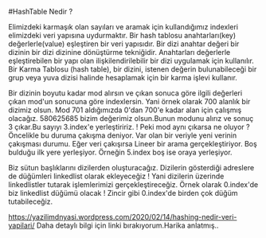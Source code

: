 ﻿#HashTable Nedir ? 

Elimizdeki karmaşık olan sayıları ve aramak için kullandığımız indexleri elimizdeki veri yapısına uydurmaktır.
Bir hash tablosu anahtarları(key) değerlerle(value) eşleştiren bir veri yapısıdır. Bir dizi anahtar değeri bir dizinin bir dizi dizinine dönüştürme tekniğidir. Anahtarları değerlerle eşleştirebilen bir yapı olan ilişkilendirilebilir bir dizi uygulamak için kullanılır. Bir Karma Tablosu (hash table), bir dizini, istenen değerin bulunabileceği bir grup veya yuva dizisi halinde hesaplamak için bir karma işlevi kullanır.

Bir dizinin boyutu kadar mod alırsın ve çıkan sonuca göre ilgili değerleri çıkan mod'un sonucuna göre indexlersin. Yani örnek olarak 700 alanlık bir dizimiz olsun. Mod 701 aldığımızda 0'dan 700'e kadar alan için çalışmış olacağız. 580625685 bizim değerimiz olsun.Bunun modunu alırız ve sonuç 3 çıkar.Bu sayıyı 3.index'e yerleştiririz. ! Peki mod aynı çıkarsa ne oluyor ? Öncelikle bu duruma çakışma deniyor. Var olan bir veriyle yeni verinin çakışması durumu. Eğer veri çakışırsa Lineer bir arama gerçekleştiriyor. Boş bulduğu ilk yere yerleşiyor. Örneğin 5.index boş ise oraya yerleşiyor. 

Biz sütun başlıklarını dizilerden oluşturacağız. Dizilerin gösterdiği adreslere de düğümleri linkedlist olarak ekleyeceğiz ! Yani dizilerin üzerinde linkedlistler tutarak işlemlerimizi gerçekleştireceğiz. Örnek olarak 0.index'de biz linkedlist düğümü olacak ! Zincir gibi 0.index'de birden çok düğüm tutabileceğiz.

https://yazilimdnyasi.wordpress.com/2020/02/14/hashing-nedir-veri-yapilari/ Daha detaylı bilgi için linki bırakıyorum.Harika anlatmış..
